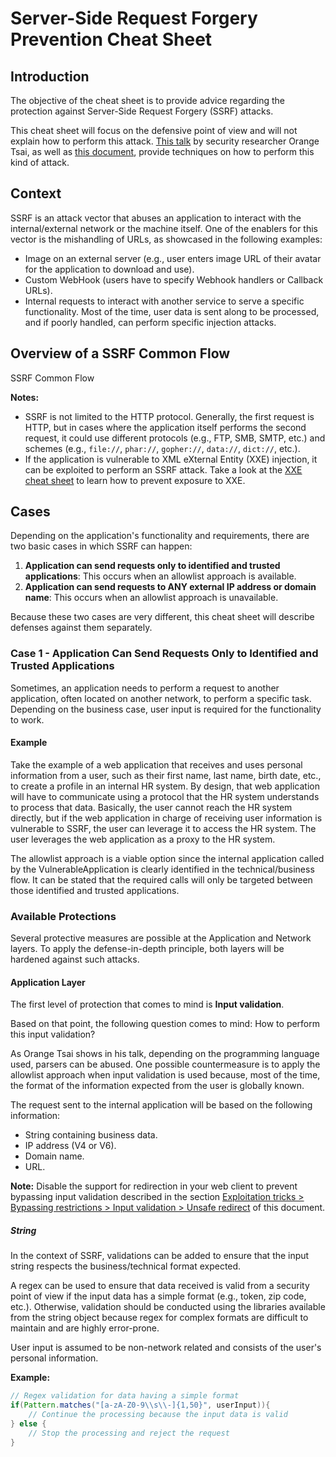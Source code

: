 # Server-Side Request Forgery Prevention Cheat Sheet

## Introduction
The objective of the cheat sheet is to provide advice regarding the protection against Server-Side Request Forgery (SSRF) attacks.

This cheat sheet will focus on the defensive point of view and will not explain how to perform this attack. [This talk](https://www.slideshare.net/OrangeTsai/ssrf-attacks) by security researcher Orange Tsai, as well as [this document](https://docs.google.com/document/d/1V96Uw1VeHGRirvNw9QfZJTrzwLf28yJOl6PMD0SxHRg), provide techniques on how to perform this kind of attack.

## Context
SSRF is an attack vector that abuses an application to interact with the internal/external network or the machine itself. One of the enablers for this vector is the mishandling of URLs, as showcased in the following examples:

- Image on an external server (e.g., user enters image URL of their avatar for the application to download and use).
- Custom WebHook (users have to specify Webhook handlers or Callback URLs).
- Internal requests to interact with another service to serve a specific functionality. Most of the time, user data is sent along to be processed, and if poorly handled, can perform specific injection attacks.

## Overview of a SSRF Common Flow

SSRF Common Flow

**Notes:**

- SSRF is not limited to the HTTP protocol. Generally, the first request is HTTP, but in cases where the application itself performs the second request, it could use different protocols (e.g., FTP, SMB, SMTP, etc.) and schemes (e.g., `file://`, `phar://`, `gopher://`, `data://`, `dict://`, etc.).
- If the application is vulnerable to XML eXternal Entity (XXE) injection, it can be exploited to perform an SSRF attack. Take a look at the [XXE cheat sheet](https://cheatsheetseries.owasp.org/cheatsheets/XML_External_Entity_Prevention_Cheat_Sheet.html) to learn how to prevent exposure to XXE.

## Cases
Depending on the application's functionality and requirements, there are two basic cases in which SSRF can happen:

1. **Application can send requests only to identified and trusted applications**: This occurs when an allowlist approach is available.
2. **Application can send requests to ANY external IP address or domain name**: This occurs when an allowlist approach is unavailable.

Because these two cases are very different, this cheat sheet will describe defenses against them separately.

### Case 1 - Application Can Send Requests Only to Identified and Trusted Applications
Sometimes, an application needs to perform a request to another application, often located on another network, to perform a specific task. Depending on the business case, user input is required for the functionality to work.

#### Example
Take the example of a web application that receives and uses personal information from a user, such as their first name, last name, birth date, etc., to create a profile in an internal HR system. By design, that web application will have to communicate using a protocol that the HR system understands to process that data. Basically, the user cannot reach the HR system directly, but if the web application in charge of receiving user information is vulnerable to SSRF, the user can leverage it to access the HR system. The user leverages the web application as a proxy to the HR system.

The allowlist approach is a viable option since the internal application called by the VulnerableApplication is clearly identified in the technical/business flow. It can be stated that the required calls will only be targeted between those identified and trusted applications.

### Available Protections
Several protective measures are possible at the Application and Network layers. To apply the defense-in-depth principle, both layers will be hardened against such attacks.

#### Application Layer
The first level of protection that comes to mind is **Input validation**.

Based on that point, the following question comes to mind: How to perform this input validation?

As Orange Tsai shows in his talk, depending on the programming language used, parsers can be abused. One possible countermeasure is to apply the allowlist approach when input validation is used because, most of the time, the format of the information expected from the user is globally known.

The request sent to the internal application will be based on the following information:

- String containing business data.
- IP address (V4 or V6).
- Domain name.
- URL.

**Note:** Disable the support for redirection in your web client to prevent bypassing input validation described in the section [Exploitation tricks > Bypassing restrictions > Input validation > Unsafe redirect](#) of this document.

##### String
In the context of SSRF, validations can be added to ensure that the input string respects the business/technical format expected.

A regex can be used to ensure that data received is valid from a security point of view if the input data has a simple format (e.g., token, zip code, etc.). Otherwise, validation should be conducted using the libraries available from the string object because regex for complex formats are difficult to maintain and are highly error-prone.

User input is assumed to be non-network related and consists of the user's personal information.

**Example:**

```java
// Regex validation for data having a simple format
if(Pattern.matches("[a-zA-Z0-9\\s\\-]{1,50}", userInput)){
    // Continue the processing because the input data is valid
} else {
    // Stop the processing and reject the request
}
```
